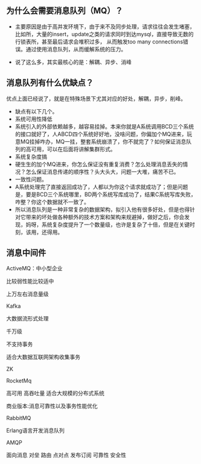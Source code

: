 ## 为什么会需要消息队列（MQ）？

- 主要原因是由于高并发环境下，由于来不及同步处理，请求往往会发生堵塞，比如所，大量的insert，update之类的请求同时到达mysql，直接导致无数的行锁表所，甚至最后请求会堆积过多， 从而触发too many connections错误。通过使用消息队列，从而缓解系统的压力。

- 说了这么多，其实最核心的是：解耦、异步、消峰

## 消息队列有什么优缺点？

优点上面已经说了，就是在特殊场景下尤其对应的好处，解耦，异步，削峰。

- 缺点有以下几个。
- 系统可用性降低
- 系统引入的外部依赖越多，越容易挂掉。本来你就是A系统调用BCD三个系统的接口就好了，人ABCD四个系统好好地，没啥问题，你偏加个MQ进来，玩意MQ挂掉咋办，MQ一挂，整套系统崩溃了，你不就完了？如何保证消息队列的高可用，可以在后面将讲解集群形式。
- 系统复杂度搞
- 硬生生的加个MQ进来，你怎么保证没有重复消费？怎么处理消息丢失的情况？怎么保证消息传递的顺序性？头大头大，问题一大堆，痛苦不已。
- 一致性问题。
- A系统处理完了直接返回成功了，人都以为你这个请求就成功了；但是问题是，要是BCD三个系统哪里，BD两个系统写库成功了，结果C系统写库失败，咋整？你这个数据就不一致了。
- 所以消息队列是一种非常复杂的数据架构，拟引入他有很多好处，但是也得针对它带来的坏处做各种额外的技术方案和架构来规避掉，做好之后，你会发现，妈呀，系统复杂度提升了一个数量级，也许是复杂了十倍，但是在关键时刻，该用，还得用。

## 消息中间件

ActiveMQ：中小型企业

比较弱性能比较适中

上万左右消息量级



Kafka

大数据流形式处理

千万级

不支持事务

适合大数据互联网架构收集事务

ZK

RocketMq

高可用 高吞吐量  适合大规模的分布式系统 

商业版本:消息可靠性以及事务性能优化



RabbitMQ

Erlang语言开发消息队列

AMQP  

面向消息 对垒 路由 点对点  发布订阅 可靠性 安全性 
